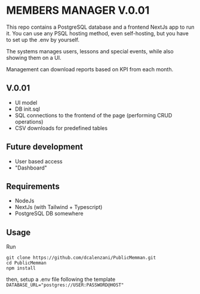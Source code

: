 # MEMBERS MANAGER V.0.01
This repo contains a PostgreSQL database and a frontend NextJs app to run it. You can use any PSQL hosting method, even self-hosting, but you have to set up the .env by yourself. 

The systems manages users, lessons and special events, while also showing them on a UI. 

Management can download reports based on KPI from each month.

## V.0.01
- UI model
- DB init.sql
- SQL connections to the frontend of the page (performing CRUD operations)
- CSV downloads for predefined tables

## Future development
- User based access
- "Dashboard"

## Requirements
- NodeJs
- NextJs (with Tailwind + Typescript)
- PostgreSQL DB somewhere

## Usage

Run
```
git clone https://github.com/dcalenzani/PublicMemman.git
cd PublicMemman
npm install
```

then, setup a .env file following the template
`DATABASE_URL="postgres://USER:PASSWORD@HOST"`
